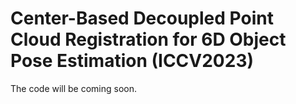 # Center-Based Decoupled Point Cloud Registration for 6D Object Pose Estimation (ICCV2023)
The code will be coming soon.
